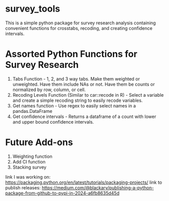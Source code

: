 # survey_tools

This is a simple python package for survey research analysis containing convenient functions for crosstabs, recoding, and creating confidence intervals.

# Assorted Python Functions for Survey Research

1. Tabs Function - 1, 2, and 3 way tabs. Make them weighted or unweighted. Have them include NAs or not. Have them be counts or normalized by row, column, or cell.
2. Recoding Levels Function (Similar to car::recode in R) - Select a variable and create a simple recoding string to easily recode variables.
3. Get names function - Use regex to easily select names in a pandas.DataFrame
4. Get confidence intervals - Returns a dataframe of a count with lower and upper bound confidence intervals.

# Future Add-ons
1. Weighting function
2. Add CI function
3. Stacking survey

link I was working on: https://packaging.python.org/en/latest/tutorials/packaging-projects/
link to publish releases: https://medium.com/@blackary/publishing-a-python-package-from-github-to-pypi-in-2024-a6fb8635d45d
